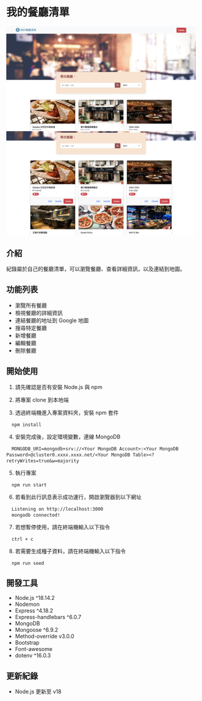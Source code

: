 # 我的餐廳清單
![Restaurant List](/public/image/snapshop_1.png)
![Restaurant List](/public/image/snapshop_2.png)

## 介紹
紀錄屬於自己的餐廳清單，可以瀏覽餐廳、查看詳細資訊，以及連結到地圖。

## 功能列表
- 瀏覽所有餐廳
- 檢視餐廳的詳細資訊
- 連結餐廳的地址到 Google 地圖
- 搜尋特定餐廳
- 新增餐廳
- 編輯餐廳
- 刪除餐廳

## 開始使用
1. 請先確認是否有安裝 Node.js 與 npm

2. 將專案 clone 到本地端

3. 透過終端機進入專案資料夾，安裝 npm 套件
```
  npm install
```

4. 安裝完成後，設定環境變數，連線 MongoDB
```
  MONGODB_URI=mongodb+srv://<Your MongoDB Account>:<Your MongoDB Password>@cluster0.xxxx.xxxx.net/<Your MongoDB Table><?retryWrites=true&w=majority
```

5. 執行專案
```
  npm run start
```

6. 若看到此行訊息表示成功運行，開啟瀏覽器到以下網址
```
  Listening on http://localhost:3000
  mongodb connected!
```

7. 若想暫停使用，請在終端機輸入以下指令
```
  ctrl + c
```

8. 若需要生成種子資料，請在終端機輸入以下指令
```
  npm run seed
```

## 開發工具
- Node.js ^18.14.2
- Nodemon
- Express ^4.18.2
- Express-handlebars ^6.0.7
- MongoDB
- Mongoose ^6.9.2
- Method-override v3.0.0
- Bootstrap
- Font-awesome
- dotenv ^16.0.3

## 更新紀錄
- Node.js 更新至 v18